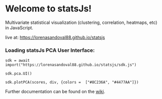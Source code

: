 # Welcome to statsJs!


Multivariate statistical visualization (clustering, correlation, heatmaps, etc) in JavaScript. 

live at: https://lorenasandoval88.github.io/statsjs

### Loading statsJs PCA User Interface:

`sdk = await import("https://lorenasandoval88.github.io/statsjs/sdk.js")`


`sdk.pca.UI()`


`sdk.plotPCA(scores, div, {colors =  ["#8C236A", "#4477AA"]})`

Further documentation can be found on the [wiki](https://github.com/lorenasandoval88/statsJs/wiki).
